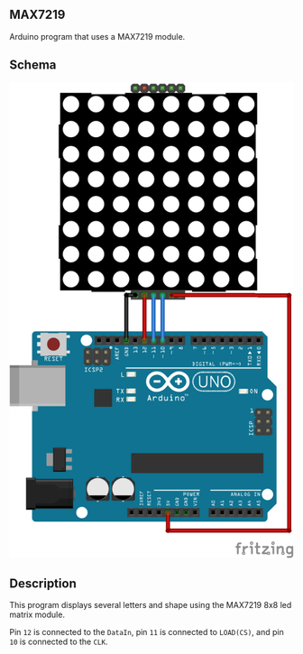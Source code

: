 ## MAX7219 ##

Arduino program that uses a MAX7219 module.

## Schema ##
![Schema](https://github.com/Otsoko/max7219/raw/master/max7291_bb.png)

## Description ##
This program displays several letters and shape using the MAX7219 8x8 led matrix module.

Pin `12` is connected to the `DataIn`, pin `11` is connected to `LOAD(CS)`, and pin `10` is connected to the `CLK`.